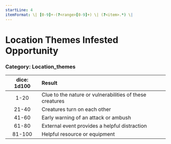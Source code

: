 ```yaml
---
startLine: 4
itemFormat: \| [0-9]+-(?<range>[0-9]+) \| (?<item>.*) \|
---
```

# Location Themes Infested Opportunity
### Category: Location_themes

| dice: 1d100 | Result |
|:----:|:-------|
| 1-20 | Clue to the nature or vulnerabilities of these creatures |
| 21-40 | Creatures turn on each other |
| 41-60 | Early warning of an attack or ambush |
| 61-80 | External event provides a helpful distraction |
| 81-100 | Helpful resource or equipment |